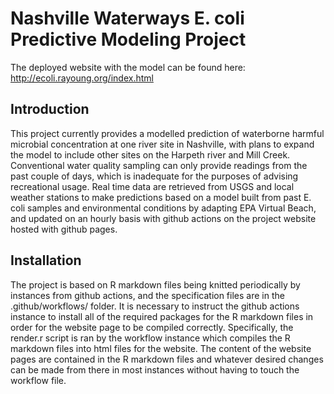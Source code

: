 # Nashville Waterways E. coli Predictive Modeling Project

The deployed website with the model can be found here: http://ecoli.rayoung.org/index.html

## Introduction

This project currently provides a modelled prediction of waterborne harmful microbial concentration at one river site in Nashville, with plans to expand the model to
include other sites on the Harpeth river and Mill Creek. Conventional water quality sampling can only provide readings from the past couple of days, which is inadequate
for the purposes of advising recreational usage. Real time data are retrieved from USGS and local weather stations to make predictions based on a model built from past
E. coli samples and environmental conditions by adapting EPA Virtual Beach, and updated on an hourly basis with github actions on the project website hosted with github pages. 

## Installation

The project is based on R markdown files being knitted periodically by instances from github actions, and the specification files are in the .github/workflows/ folder.
It is necessary to instruct the github actions instance to install all of the required packages for the R markdown files in order for the website page to be compiled
correctly. Specifically, the render.r script is ran by the workflow instance which compiles the R markdown files into html files for the website. The content of the
website pages are contained in the R markdown files and whatever desired changes can be made from there in most instances without having to touch the workflow file.

